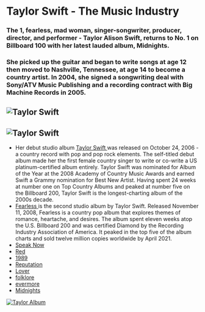 # Taylor Swift - The Music Industry
### The 1, fearless, mad woman, singer-songwriter, producer, director, and performer - Taylor Alison Swift, returns to No. 1 on Billboard 100 with her latest lauded album, Midnights. 
### She picked up the guitar and began to write songs at age 12 then moved to Nashville, Tennessee, at age 14 to become a country artist. In 2004, she signed a songwriting deal with Sony/ATV Music Publishing and a recording contract with Big Machine Records in 2005.  

![Taylor Swift](https://www.rollingstone.com/wp-content/uploads/2022/10/taylor-swift-midnights-press.jpg?w=1581&h=1054&crop=1)
---
![Taylor Swift](https://scontent.xx.fbcdn.net/v/t1.15752-9/316143258_852697289197905_1704580835181417933_n.png?stp=dst-png_p320x320&_nc_cat=111&ccb=1-7&_nc_sid=aee45a&_nc_eui2=AeHzAwXqYxK--Ax-u-ySXXNTeaI0Uf6Goex5ojRR_oah7PlHb8yBCQi8WxQn1JBmR_KSxwFPVZrvO7S90wULTkD7&_nc_ohc=DbND1Zs80JcAX-LWbh3&_nc_ad=z-m&_nc_cid=0&_nc_ht=scontent.xx&oh=03_AdTFDTEcLSe8M8OC0HqNPfX2jvBJsVyweCBoGBlvrlBOQw&oe=63A31321)
---
- Her debut studio album <a href="https://open.spotify.com/album/5eyZZoQEFQWRHkV2xgAeBw?si=4W34Is6hSIGS6yiwympRNA">Taylor Swift </a> was released on October 24, 2006 - a country record with pop and pop rock elements. The self-titled debut album made her the first female country singer to write or co-write a US platinum-certified album entirely. Taylor Swift was nominated for Album of the Year at the 2008 Academy of Country Music Awards and earned Swift a Grammy nomination for Best New Artist. Having spent 24 weeks at number one on Top Country Albums and peaked at number five on the Billboard 200, Taylor Swift is the longest-charting album of the 2000s decade. 
- <a href="https://open.spotify.com/album/2gP2LMVcIFgVczSJqn340t?si=lK2jkcCYQ_iRiCm_8tLyVQ">Fearless </a> is the second studio album by Taylor Swift. Released November 11, 2008, Fearless is a country pop album that explores themes of romance, heartache, and desires. The album spent eleven weeks atop the U.S. Billboard 200 and was certified Diamond by the Recording Industry Association of America. It peaked in the top five of the album charts and sold twelve million copies worldwide by April 2021.
- <a href="https://open.spotify.com/album/6Ar2o9KCqcyYF9J0aQP3au?si=0f01158067114cb6">Speak Now </a>
- <a href="https://open.spotify.com/album/1KVKqWeRuXsJDLTW0VuD29?si=c033640113e944fc">Red </a>
- <a href="https://open.spotify.com/album/1yGbNOtRIgdIiGHOEBaZWf?si=12f773d7ffd74463">1989 </a>
- <a href="https://open.spotify.com/album/6DEjYFkNZh67HP7R9PSZvv?si=1c2b72d3b4a64746">Reputation </a>
- <a href="https://open.spotify.com/album/1NAmidJlEaVgA3MpcPFYGq?si=a97392dfca864f8b">Lover </a>
- <a href="https://open.spotify.com/album/1pzvBxYgT6OVwJLtHkrdQK?si=499bb3f6b8054daf">folklore </a>
- <a href="https://open.spotify.com/album/6AORtDjduMM3bupSWzbTSG?si=3bc947f1fac3494d">evermore </a>
- <a href="https://open.spotify.com/album/151w1FgRZfnKZA9FEcg9Z3?si=5c1b5ec01d8140bf">Midnights </a>

[![Taylor Album](https://user-images.githubusercontent.com/118233838/203084208-730271f2-7bfe-47bd-9b26-f808db86a2ca.png)](https://open.spotify.com/album/4hDok0OAJd57SGIT8xuWJH)





